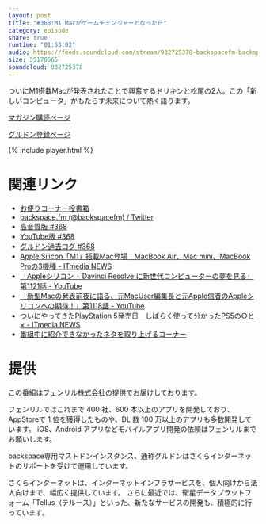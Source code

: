 ```yaml
---
layout: post
title: "#368:M1 Macがゲームチェンジャーとなった日"
category: episode
share: true
runtime: "01:53:02"
audio: https://feeds.soundcloud.com/stream/932725378-backspacefm-backspacefm-368.mp3
size: 55178665
soundcloud: 932725378
---
```


ついにM1搭載Macが発表されたことで興奮するドリキンと松尾の2人。この「新しいコンピュータ」がもたらす未来について熱く語ります。

[マガジン購読ページ](https://note.com/drikin/m/m55ec296b7655)

[グルドン登録ページ](https://mstdn.guru/invite/3WVHpSMr)

{% include player.html %}

# 関連リンク
* [お便りコーナー投書箱](https://forms.gle/NDBngfLwc3jKbLEJ6)
* [backspace.fm (@backspacefm) / Twitter](https://twitter.com/backspacefm)
* [高音質版 #368](https://note.com/backspacefm/n/n4635a6f6c9c1)
* [YouTube版 #368](https://youtu.be/PBbzHoQeNdw)
* [グルドン過去ログ #368](https://rbtnn.github.io/mstdn-picker/?instance=mstdn.guru&since_id=105212329066084396&max_id=105212790473819242)
* [Apple Silicon「M1」搭載Mac登場　MacBook Air、Mac mini、MacBook Proの3機種 - ITmedia NEWS](https://www.itmedia.co.jp/news/articles/2011/11/news066.html)
* [「Appleシリコン + Davinci Resolve に新世代コンピューターの夢を見る」第1121話 - YouTube](https://www.youtube.com/watch?v=SDaUGNoXcb0)
* [「新型Macの発表前夜に語る、元MacUser編集長と元Apple信者のAppleシリコンへの期待！」第1118話 - YouTube](https://www.youtube.com/watch?v=19WDEcBGKv8)
* [ついにやってきたPlayStation 5発売日　しばらく使って分かったPS5の○と× - ITmedia NEWS](https://www.itmedia.co.jp/news/articles/2011/12/news075.html)
* [番組中に紹介できなかったネタを取り上げるコーナー](https://note.com/mazzo/n/nf9b138617b95)


# 提供

この番組はフェンリル株式会社の提供でお届けしております。

フェンリルではこれまで 400 社、600 本以上のアプリを開発しており、AppStoreで 1 位を獲得したものや、DL 数 100 万以上のアプリも多数開発しています。
iOS、Android アプリなどモバイルアプリ開発の依頼はフェンリルまでお願いします。

backspace専用マストドンインスタンス、通称グルドンはさくらインターネットのサポートを受けて運用しています。

さくらインターネットは、インターネットインフラサービスを、個人向けから法人向けまで、幅広く提供しています。
さらに最近では、衛星データプラットフォーム「Tellus（テルース）」といった、新たなサービスの開発も、積極的に行っています。
